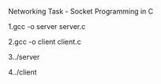 
 Networking Task - Socket Programming in C

1.gcc -o server server.c

2.gcc -o client client.c

3../server

4../client

